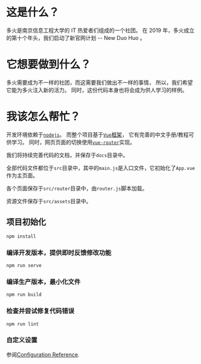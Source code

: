 # 这是什么？

多火是南京信息工程大学的 IT 热爱者们组成的一个社团。
在 2019 年，多火成立的第十个年头，我们启动了新官网计划 -- New Duo Huo 。

# 它想要做到什么？

多火需要成为不一样的社团，而这需要我们做出不一样的事情，
所以，我们希望它能为多火注入新的活力。
同时，这份代码本身也将会成为供人学习的样例。

# 我该怎么帮忙？

开发环境依赖于[`nodejs`](https://nodejs.org/zh-cn/)。
而整个项目基于[`Vue`框架](https://cn.vuejs.org/index.html)，
它有完善的中文手册/教程可供学习。
同时，网页页面的切换使用[`vue-router`](https://router.vuejs.org/zh/)实现。

我们将持续完善代码的文档，并保存于`docs`目录中。

全部代码文件都位于`src`目录中，其中的`main.js`是入口文件，它初始化了`App.vue`作为主页面。

各个页面保存于`src/router`目录中，由`router.js`脚本加载。

资源文件保存于`src/assets`目录中。

## 项目初始化
```
npm install
```

### 编译开发版本，提供即时反馈修改功能
```
npm run serve
```

### 编译生产版本，最小化文件
```
npm run build
```

### 检查并尝试修复代码错误
```
npm run lint
```

### 自定义设置
参阅[Configuration Reference](https://cli.vuejs.org/config/).
